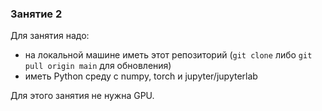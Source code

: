 ### Занятие 2

Для занятия надо:
- на локальной машине иметь этот репозиторий  (`git clone` либо `git pull origin main` для обновления)
- иметь Python среду с numpy, torch и jupyter/jupyterlab

Для этого занятия не нужна GPU.

